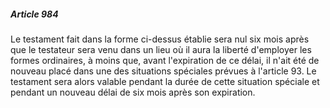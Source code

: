 ##### Article 984

Le testament fait dans la forme ci-dessus établie sera nul six mois après que le testateur sera venu dans un lieu où il aura la liberté d'employer les formes ordinaires, à moins que, avant l'expiration de ce délai, il n'ait été de nouveau placé dans une des situations spéciales prévues à l'article 93. Le testament sera alors valable pendant la durée de cette situation spéciale et pendant un nouveau délai de six mois après son expiration.

